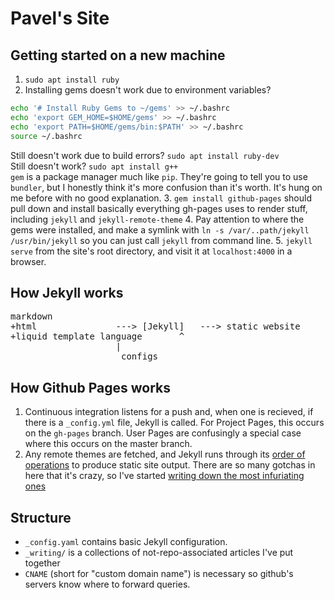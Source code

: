 # Pavel's Site


## Getting started on a new machine

1. `sudo apt install ruby`
2. Installing gems doesn't work due to environment variables?  
  ```bash
  echo '# Install Ruby Gems to ~/gems' >> ~/.bashrc
  echo 'export GEM_HOME=$HOME/gems' >> ~/.bashrc
  echo 'export PATH=$HOME/gems/bin:$PATH' >> ~/.bashrc
  source ~/.bashrc
  ```
  Still doesn't work due to build errors? `sudo apt install ruby-dev`  
  Still doesn't work? `sudo apt install g++`  
  `gem` is a package manager much like `pip`. They're going to tell you to use `bundler`, but I honestly think it's more confusion than it's worth. It's hung on me before with no good explanation.
3. `gem install github-pages` should pull down and install basically everything gh-pages uses to render stuff, including `jekyll` and `jekyll-remote-theme`
4. Pay attention to where the gems were installed, and make a symlink with `ln -s /var/..path/jekyll /usr/bin/jekyll` so you can just call `jekyll` from command line.
5. `jekyll serve` from the site's root directory, and visit it at `localhost:4000` in a browser.


## How Jekyll works

<pre>markdown
+html				---> [Jekyll]   ---> static website
+liquid template language		^
					|
				     configs</pre>


## How Github Pages works

1. Continuous integration listens for a push and, when one is recieved, if there is a `_config.yml` file, Jekyll is called. For Project Pages, this occurs on the `gh-pages` branch. User Pages are confusingly a special case where this occurs on the master branch.
2. Any remote themes are fetched, and Jekyll runs through its [order of operations](https://github.com/pavelkomarov/hyde#order-of-operations-for-jekyll) to produce static site output. There are so many gotchas in here that it's crazy, so I've started [writing down the most infuriating ones](https://github.com/pavelkomarov/pavel-theme#important-notes)


## Structure
- `_config.yaml` contains basic Jekyll configuration.
- `_writing/` is a collections of not-repo-associated articles I've put together
- `CNAME` (short for "custom domain name") is necessary so github's servers know where to forward queries.


